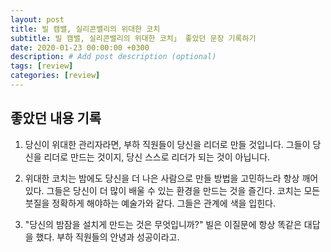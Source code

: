 ```yaml
---
layout: post
title: 빌 캠밸, 실리콘밸리의 위대한 코치
subtitle: 빌 캠밸, 실리콘밸리의 위대한 코치」 좋았던 문장 기록하기
date: 2020-01-23 00:00:00 +0300
description: # Add post description (optional)
tags: [review]
categories: [review]
---
```



## 좋았던 내용 기록

1. 당신이 위대한 관리자라면, 부하 직원들이 당신을 리더로 만들 것입니다. 그들이 당신을 리더로 만드는 것이지, 당신 스스로 리더가 되는 것이 아닙니다.

2. 위대한 코치는 밤에도 당신을 더 나은 사람으로 만들 방법을 고민하느라 항상 깨어있다. 그들은 당신이 더 많이 배울 수 있는 환경을 만드는 것을 즐긴다. 코치는 모든 붓질을 정확하게 해야하는 예술가와 같다. 그들은 관계에 색을 입힌다.

3. "당신의 밤잠을 설치게 만드는 것은 무엇입니까?" 빌은 이질문에 항상 똑같은 대답을 했다. 부하 직원들의 안녕과 성공이라고.
